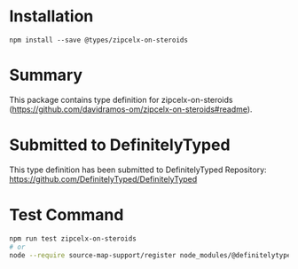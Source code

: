 # Installation
```
npm install --save @types/zipcelx-on-steroids
```

# Summary
This package contains type definition for zipcelx-on-steroids (https://github.com/davidramos-om/zipcelx-on-steroids#readme).


# Submitted to DefinitelyTyped
This type definition has been submitted to DefinitelyTyped
Repository: https://github.com/DefinitelyTyped/DefinitelyTyped


# Test Command
```bash
npm run test zipcelx-on-steroids  
# or
node --require source-map-support/register node_modules/@definitelytyped/dtslint/ types/zipcelx-on-steroids   
```